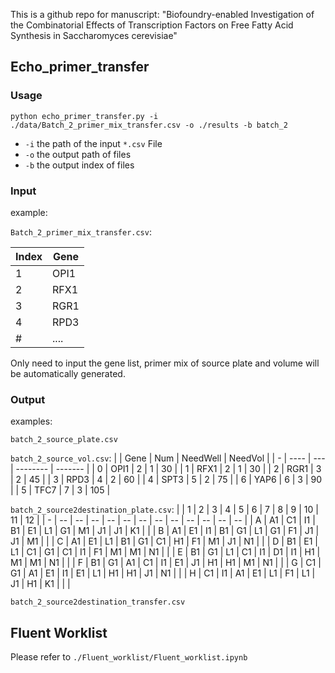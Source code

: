 
This is a github repo for manuscript:
"Biofoundry-enabled Investigation of the Combinatorial Effects of Transcription Factors on Free Fatty Acid Synthesis in Saccharomyces cerevisiae"

## Echo_primer_transfer

### Usage

```shell
python echo_primer_transfer.py -i ./data/Batch_2_primer_mix_transfer.csv -o ./results -b batch_2
```

* `-i` the path of the input `*.csv` File
* `-o` the output path of files
* `-b` the output index of files


### Input
example: 

`Batch_2_primer_mix_transfer.csv`:

| Index | Gene |
| ----- | ---- |
| 1     | OPI1 |
| 2     | RFX1 |
| 3     | RGR1 |
| 4     | RPD3 |
| #     | .... |

Only need to input the gene list, primer mix of source plate and volume will be automatically generated.

### Output
examples:

`batch_2_source_plate.csv`

`batch_2_source_vol.csv`:
|   | Gene | Num | NeedWell | NeedVol |
| - | ---- | --- | -------- | ------- |
| 0 | OPI1 | 2   | 1        | 30      |
| 1 | RFX1 | 2   | 1        | 30      |
| 2 | RGR1 | 3   | 2        | 45      |
| 3 | RPD3 | 4   | 2        | 60      |
| 4 | SPT3 | 5   | 2        | 75      |
| 6 | YAP6 | 6   | 3        | 90      |
| 5 | TFC7 | 7   | 3        | 105     |

`batch_2_source2destination_plate.csv`:
|   | 1  | 2  | 3  | 4  | 5  | 6  | 7  | 8  | 9  | 10 | 11 | 12 |
| - | -- | -- | -- | -- | -- | -- | -- | -- | -- | -- | -- | -- |
| A | A1 | C1 | I1 | B1 | E1 | L1 | G1 | M1 | J1 | J1 | K1 |    |
| B | A1 | E1 | I1 | B1 | G1 | L1 | G1 | F1 | J1 | J1 | M1 |    |
| C | A1 | E1 | L1 | B1 | G1 | C1 | H1 | F1 | M1 | J1 | N1 |    |
| D | B1 | E1 | L1 | C1 | G1 | C1 | I1 | F1 | M1 | M1 | N1 |    |
| E | B1 | G1 | L1 | C1 | I1 | D1 | I1 | H1 | M1 | M1 | N1 |    |
| F | B1 | G1 | A1 | C1 | I1 | E1 | J1 | H1 | H1 | M1 | N1 |    |
| G | C1 | G1 | A1 | E1 | I1 | E1 | L1 | H1 | H1 | J1 | N1 |    |
| H | C1 | I1 | A1 | E1 | L1 | F1 | L1 | J1 | H1 | K1 |    |    |

`batch_2_source2destination_transfer.csv`



## Fluent Worklist

Please refer to `./Fluent_worklist/Fluent_worklist.ipynb`
